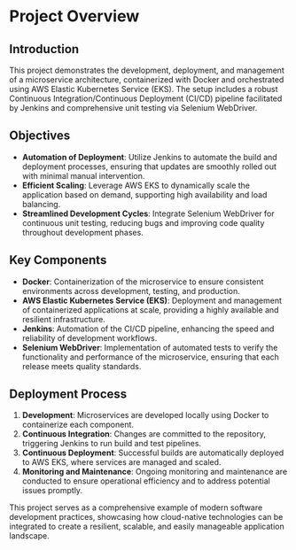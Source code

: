 # Project Overview

## Introduction
This project demonstrates the development, deployment, and management of a microservice architecture, containerized with Docker and orchestrated using AWS Elastic Kubernetes Service (EKS). The setup includes a robust Continuous Integration/Continuous Deployment (CI/CD) pipeline facilitated by Jenkins and comprehensive unit testing via Selenium WebDriver.

## Objectives
- **Automation of Deployment**: Utilize Jenkins to automate the build and deployment processes, ensuring that updates are smoothly rolled out with minimal manual intervention.
- **Efficient Scaling**: Leverage AWS EKS to dynamically scale the application based on demand, supporting high availability and load balancing.
- **Streamlined Development Cycles**: Integrate Selenium WebDriver for continuous unit testing, reducing bugs and improving code quality throughout development phases.

## Key Components
- **Docker**: Containerization of the microservice to ensure consistent environments across development, testing, and production.
- **AWS Elastic Kubernetes Service (EKS)**: Deployment and management of containerized applications at scale, providing a highly available and resilient infrastructure.
- **Jenkins**: Automation of the CI/CD pipeline, enhancing the speed and reliability of development workflows.
- **Selenium WebDriver**: Implementation of automated tests to verify the functionality and performance of the microservice, ensuring that each release meets quality standards.

## Deployment Process
1. **Development**: Microservices are developed locally using Docker to containerize each component.
2. **Continuous Integration**: Changes are committed to the repository, triggering Jenkins to run build and test pipelines.
3. **Continuous Deployment**: Successful builds are automatically deployed to AWS EKS, where services are managed and scaled.
4. **Monitoring and Maintenance**: Ongoing monitoring and maintenance are conducted to ensure operational efficiency and to address potential issues promptly.

This project serves as a comprehensive example of modern software development practices, showcasing how cloud-native technologies can be integrated to create a resilient, scalable, and easily manageable application landscape.

